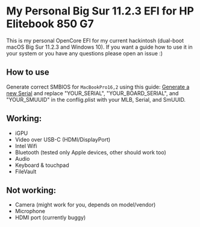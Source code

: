 My Personal Big Sur 11.2.3 EFI for HP Elitebook 850 G7 
=============

This is my personal OpenCore EFI for my current hackintosh (dual-boot macOS Big Sur 11.2.3 and Windows 10). If you want a guide how to use it in your system or you have any questions please open an issue :)

## How to use

Generate correct SMBIOS for `MacBookPro16,2` using this guide: [Generate a new Serial](https://dortania.github.io/OpenCore-Post-Install/universal/iservices.html#generate-a-new-serial)
and replace "YOUR_SERIAL", "YOUR_BOARD_SERIAL", and "YOUR_SMUUID" in the conflig.plist with your MLB, Serial, and SmUUID.

## Working:

- iGPU
- Video over USB-C (HDMI/DisplayPort)
- Intel Wifi
- Bluetooth (tested only Apple devices, other should work too)
- Audio
- Keyboard & touchpad
- FileVault

## Not working:

- Camera (might work for you, depends on model/vendor)
- Microphone
- HDMI port (currently buggy)
